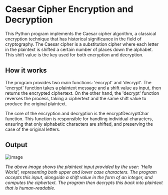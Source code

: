 # Caesar Cipher Encryption and Decryption
This Python program implements the Caesar cipher algorithm, a classical encryption technique that has historical significance in the field of cryptography. The Caesar cipher is a substitution cipher where each letter in the plaintext is shifted a certain number of places down the alphabet. This shift value is the key used for both encryption and decryption.

## How it works
The program provides two main functions: 'encrypt' and 'decrypt'. The 'encrypt' function takes a plaintext message and a shift value as input, then returns the encrypted ciphertext. On the other hand, the 'decrypt' function reverses the process, taking a ciphertext and the same shift value to produce the original plaintext.

The core of the encryption and decryption is the encryptDecryptChar function. This function is responsible for handling individual characters, ensuring that only alphabetic characters are shifted, and preserving the case of the original letters.

## Output
![image](https://github.com/kxvassiliou0/caesarcipher/assets/34982747/d149f0f3-23b9-4978-9dc8-7e66e189b806)

*The above image shows the plaintext input provided by the user: 'Hello World', representing both upper and lower case characters. The program accepts this input, alongside a shift value in the form of an integer, and computes the ciphertext. The program then decrypts this back into plaintext that is human-readable.*

